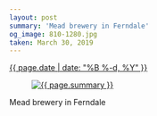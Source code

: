 ```yaml
---
layout: post
summary: 'Mead brewery in Ferndale'
og_image: 810-1280.jpg
taken: March 30, 2019
---
```


<div class="post">
 <time>
  <a href="/810">
   {{ page.date | date: "%B %-d, %Y" }}
  </a>
 </time>
 <a href="/810">
  <figure data-taken="3/30/2019">
   <img alt="{{ page.summary }}" sizes="(min-width: 700px) 50vw, calc(100vw - 2rem)" src="{{ site.assets_url }}/810-640.jpg" srcset="{{ site.assets_url }}/810-320.jpg 320w, {{ site.assets_url }}/810-640.jpg 640w, {{ site.assets_url }}/810-960.jpg 960w, {{ site.assets_url }}/810-1280.jpg 1280w"/>
  </figure>
 </a>
 <span>
  Mead brewery in Ferndale
 </span>
</div>
